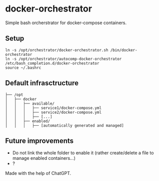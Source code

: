 # docker-orchestrator

Simple bash orcherstrator for docker-compose containers.

## Setup

~~~
ln -s /opt/orchestrator/docker-orchestrator.sh /bin/docker-orchestrator
ln -s /opt/orchestrator/autocomp-docker-orchestrator /etc/bash_completion.d/docker-orchestrator
source ~/.bashrc
~~~

## Default infrasctructure
```
├── /opt
│   ├── docker
│   │   ├── available/ 
│   │   │   ├── service1/docker-compose.yml
│   │   │   ├── service2/docker-compose.yml
│   │   │   ├── [...]
│   │   ├── enabled/
│   │   │   ├── [automatically generated and managed]
```

## Future improvements
* Do not link the whole folder to enable it (rather create/delete a file to manage enabled containers...)
* ?

Made with the help of ChatGPT.
